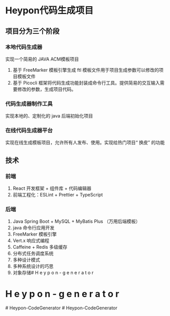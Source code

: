 # Heypon代码生成项目

## 项目分为三个阶段

### 本地代码生成器

实现一个简易的 JAVA ACM模板项目
1. 基于 FreeMarker 模板引擎生成 ftl 模板文件用于项目生成参数可以修改的项目模板文件
2. 基于 Picocli 框架将代码生成功能封装成命令行工具。提供简易的交互输入需要修改的参数，生成项目代码。

### 代码生成器制作工具

实现本地的、定制化的 java 后端初始化项目

### 在线代码生成器平台

实现在线生成模板项目，允许所有人发布、使用。实现给热门项目“ 换皮” 的功能

## 技术

### 前端

1. React 开发框架 + 组件库 + 代码编辑器
2. 前端工程化：ESLint + Prettier + TypeScript

### 后端

1. Java Spring Boot + MySQL + MyBatis Plus （万用后端模板）
2. java 命令行应用开发
3. FreeMarker 模板引擎
4. Vert.x 响应式编程
5. Caffeine + Redis 多级缓存
6. 分布式任务调度系统
7. 多种设计模式
8. 多种系统设计的巧思
9. 对象存储#   H e y p o n - g e n e r a t o r

#   H e y p o n - g e n e r a t o r 
 
 #   H e y p o n - C o d e G e n e r a t o r  
 #   H e y p o n - C o d e G e n e r a t o r  
 